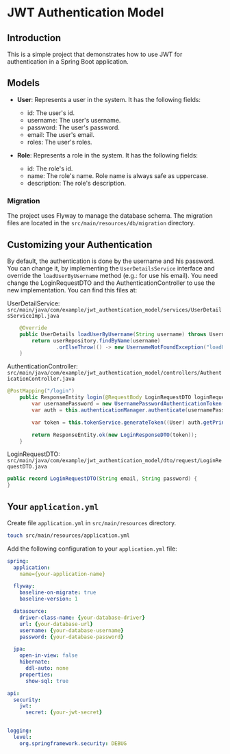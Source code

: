 # JWT Authentication Model

## Introduction
This is a simple project that demonstrates how to use JWT for authentication in a Spring Boot application.

## Models
- **User**: Represents a user in the system. It has the following fields:
  - id: The user's id.
  - username: The user's username.
  - password: The user's password.
  - email: The user's email.
  - roles: The user's roles.

- **Role**: Represents a role in the system. It has the following fields:
  - id: The role's id.
  - name: The role's name. Role name is always safe as uppercase.
  - description: The role's description.
  
### Migration
The project uses Flyway to manage the database schema. The migration files are located in the `src/main/resources/db/migration` directory.

## Customizing your Authentication
By default, the authentication is done by the username and his password.
You can change it, by implementing the `UserDetailsService` interface and override the `loadUserByUsername` method (e.g.: for use his email).
You need change the LoginRequestDTO and the AuthenticationController to use the new implementation.
You can find this files at:

UserDetailService: `src/main/java/com/example/jwt_authentication_model/services/UserDetailsServiceImpl.java`
```java
    @Override
    public UserDetails loadUserByUsername(String username) throws UsernameNotFoundException {
        return userRepository.findByName(username)
                .orElseThrow(() -> new UsernameNotFoundException("loadUserByUsername: User not found"));
    }
```

AuthenticationController: `src/main/java/com/example/jwt_authentication_model/controllers/AuthenticationController.java`
```java
@PostMapping("/login")
    public ResponseEntity login(@RequestBody LoginRequestDTO loginRequest) throws Exception {
        var usernamePassword = new UsernamePasswordAuthenticationToken(loginRequest.email(), loginRequest.password());
        var auth = this.authenticationManager.authenticate(usernamePassword);

        var token = this.tokenService.generateToken((User) auth.getPrincipal());

        return ResponseEntity.ok(new LoginResponseDTO(token));
    }
```

LoginRequestDTO: `src/main/java/com/example/jwt_authentication_model/dto/request/LoginRequestDTO.java`
```java
public record LoginRequestDTO(String email, String password) {
}
```


## Your `application.yml`
Create file `application.yml` in `src/main/resources` directory.
```bash
touch src/main/resources/application.yml
```

Add the following configuration to your `application.yml` file:
```yml
spring:
  application:
    name={your-application-name}

  flyway:
    baseline-on-migrate: true
    baseline-version: 1

  datasource:
    driver-class-name: {your-database-driver} 
    url: {your-database-url}
    username: {your-database-username}
    password: {your-database-password}

  jpa:
    open-in-view: false
    hibernate:
      ddl-auto: none
    properties:
      show-sql: true

api:
  security:
    jwt:
      secret: {your-jwt-secret}


logging:
  level:
    org.springframework.security: DEBUG
```
